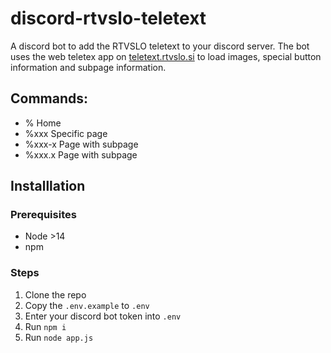 # discord-rtvslo-teletext
A discord bot to add the RTVSLO teletext to your discord server. The bot uses the web teletex app on [teletext.rtvslo.si](https://teletext.rtvslo.si) to load images, special button information and subpage information. 


## Commands:
 - %       Home
 - %xxx    Specific page
 - %xxx-x  Page with subpage
 - %xxx.x  Page with subpage


## Installlation
### Prerequisites
 - Node >14
 - npm
### Steps
1. Clone the repo
2. Copy the `.env.example` to `.env`
3. Enter your discord bot token into `.env`
4. Run `npm i`
5. Run `node app.js`


